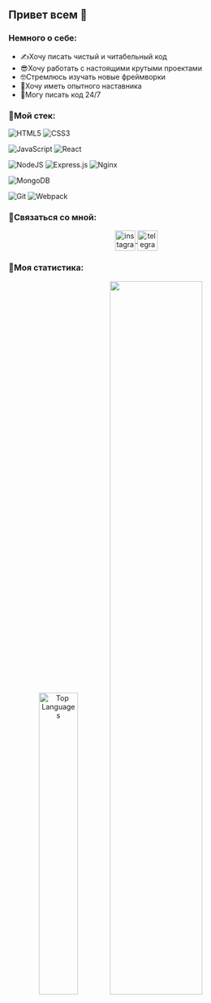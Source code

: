 ## Привет всем 👋
### Немного о себе:
- ✍Хочу писать чистый и читабельный код
- 😎Хочу работать с настоящими крутыми проектами
- 🤓Стремлюсь изучать новые фреймворки
- 👵Хочу иметь опытного наставника
- 👻Могу писать код 24/7
### 🔨Мой стек:
![HTML5](https://img.shields.io/badge/html5-%23E34F26.svg?style=for-the-badge&logo=html5&logoColor=white)
![CSS3](https://img.shields.io/badge/css3-%231572B6.svg?style=for-the-badge&logo=css3&logoColor=white)

![JavaScript](https://img.shields.io/badge/javascript-%23323330.svg?style=for-the-badge&logo=javascript&logoColor=%23F7DF1E)
![React](https://img.shields.io/badge/react-%2320232a.svg?style=for-the-badge&logo=react&logoColor=%2361DAFB)

![NodeJS](https://img.shields.io/badge/node.js-6DA55F?style=for-the-badge&logo=node.js&logoColor=white)
![Express.js](https://img.shields.io/badge/express.js-%23404d59.svg?style=for-the-badge&logo=express&logoColor=%2361DAFB)
![Nginx](https://img.shields.io/badge/nginx-%23009639.svg?style=for-the-badge&logo=nginx&logoColor=white)

![MongoDB](https://img.shields.io/badge/MongoDB-%234ea94b.svg?style=for-the-badge&logo=mongodb&logoColor=white)

![Git](https://img.shields.io/badge/git-%23F05033.svg?style=for-the-badge&logo=git&logoColor=white)
![Webpack](https://img.shields.io/badge/webpack-%238DD6F9.svg?style=for-the-badge&logo=webpack&logoColor=black)
<h3 align="left">🤙Связаться со мной:</h3>

<p align="center">
	<a href="https://www.instagram.com/veronikacumberbatch/" target="_blank"">
		<img align="center" src="https://w7.pngwing.com/pngs/822/208/png-transparent-instagram-application-icon-social-media-logo-symbol-insta-text-monochrome-social-media-marketing-thumbnail.png" alt="instagram" height="40" width="40" />
	</a>
	<a href="https://t.me/veronikacumberbatch" target="_blank">
		<img align="center" src="https://telegrambot.biz/images/article_images/70.png" alt="telegram" height="40" width="40" />
	</a>
</p>
<p align="center">
<h3 align="left">📖Моя статистика:</h3>
<a href="https://github.com/veronikadogareva" align="center"><img width="39%" src="https://github-readme-stats.vercel.app/api/top-langs/?username=veronikadogareva&langs_count=10&title_color=0891b2&text_color=ffffff&icon_color=0891b2&bg_color=1c1917&hide_border=true&locale=en&custom_title=Top%20%Languages" alt="Top Languages" /></a>
<a><img width="60%" src="https://metrics.lecoq.io/veronikadogareva?template=classic&base.header=0&base.activity=0&base.community=0&base.repositories=0&base.metadata=0&isocalendar=1&base=header%2C%20activity%2C%20community%2C%20repositories%2C%20metadata&base.indepth=false&base.hireable=false&base.skip=false&isocalendar=false&isocalendar.duration=half-year&config.timezone=Europe%2FTomsk"/>  
</a>
</p>

